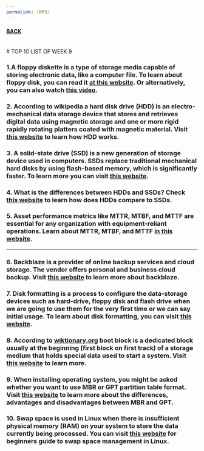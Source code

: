 ```yaml
---
permalink: /W09/
---
```


#### [BACK](../)
<br>
# TOP 10 LIST OF WEEK 9

### 1.A floppy diskette is a type of storage media capable of storing electronic data, like a computer file. To learn about floppy disk, you can read it [at this website](https://www.computerhope.com/jargon/f/floppydi.htm). Or alternatively, you can also watch [this video](https://www.youtube.com/watch?v=EHRc-QMoUE4).
### 2. According to wikipedia a hard disk drive (HDD) is an electro-mechanical data storage device that stores and retrieves digital data using magnetic storage and one or more rigid rapidly rotating platters coated with magnetic material. Visit [this website](https://www.explainthatstuff.com/harddrive.html) to learn how HDD works.
### 3. A solid-state drive (SSD) is a new generation of storage device used in computers. SSDs replace traditional mechanical hard disks by using flash-based memory, which is significantly faster. To learn more you can visit [this website](https://www.avast.com/c-what-is-ssd).
### 4. What is the differences between HDDs and SSDs? Check [this website](https://www.avast.com/c-ssd-vs-hdd) to learn how does HDDs compare to SSDs. 
### 5. Asset performance metrics like MTTR, MTBF, and MTTF are essential for any organization with equipment-reliant operations. Learn about MTTR, MTBF, and MTTF [in this website](https://limblecmms.com/blog/mttr-mtbf-mttf-guide-to-failure-metrics/).

<hr>

### 6. Backblaze is a provider of online backup services and cloud storage. The vendor offers personal and business cloud backup. Visit [this website](https://searchdatabackup.techtarget.com/definition/Backblaze) to learn more about backblaze.
### 7. Disk formatting is a process to configure the data-storage devices such as hard-drive, floppy disk and flash drive when we are going to use them for the very first time or we can say initial usage. To learn about disk formatting, you can visit [this website](https://www.geeksforgeeks.org/disk-formatting/).
### 8. According to [wiktionary.org](wiktionary.org) boot block is a dedicated block usually at the beginning (first block on first track) of a storage medium that holds special data used to start a system. Visit [this website](https://www.geeksforgeeks.org/boot-block-in-operating-system/) to learn more.
### 9. When installing operating system, you might be asked whether you want to use MBR or GPT partition table format. Visit [this website](https://www.diskgenius.com/how-to/mbr-vs-gpt.php) to learn more about the differences, advantages and disadvantages between MBR and GPT.
### 10. Swap space is used in Linux when there is insufficient physical memory (RAM) on your system to store the data currently being processed. You can visit [this website](https://www.thegeekdiary.com/beginners-guide-to-swap-space-management-in-linux/) for beginners guide to swap space management in Linux.
